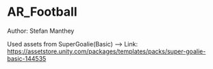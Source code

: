 # AR_Football

Author: Stefan Manthey

Used assets from SuperGoalie(Basic) --> Link: https://assetstore.unity.com/packages/templates/packs/super-goalie-basic-144535